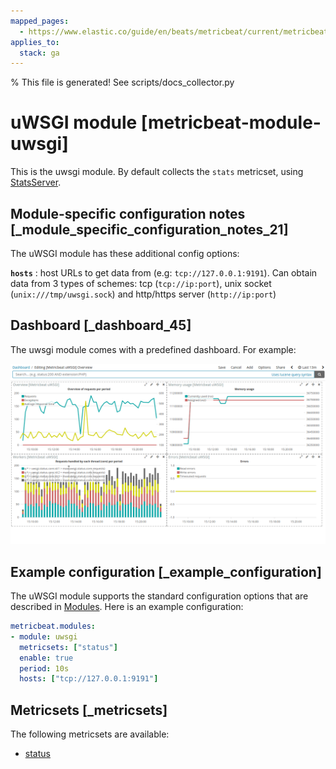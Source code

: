 ```yaml
---
mapped_pages:
  - https://www.elastic.co/guide/en/beats/metricbeat/current/metricbeat-module-uwsgi.html
applies_to:
  stack: ga
---
```


% This file is generated! See scripts/docs_collector.py

# uWSGI module [metricbeat-module-uwsgi]

This is the uwsgi module. By default collects the `stats` metricset, using [StatsServer](http://uwsgi-docs.readthedocs.io/en/latest/StatsServer.html).


## Module-specific configuration notes [_module_specific_configuration_notes_21]

The uWSGI module has these additional config options:

**`hosts`**
:   host URLs to get data from (e.g: `tcp://127.0.0.1:9191`). Can obtain data from 3 types of schemes: tcp (`tcp://ip:port`), unix socket (`unix:///tmp/uwsgi.sock`) and http/https server (`http://ip:port`)


## Dashboard [_dashboard_45]

The uwsgi module comes with a predefined dashboard. For example:

![uwsgi dashboard](images/uwsgi_dashboard.png)


## Example configuration [_example_configuration]

The uWSGI module supports the standard configuration options that are described in [Modules](/reference/metricbeat/configuration-metricbeat.md). Here is an example configuration:

```yaml
metricbeat.modules:
- module: uwsgi
  metricsets: ["status"]
  enable: true
  period: 10s
  hosts: ["tcp://127.0.0.1:9191"]
```


## Metricsets [_metricsets]

The following metricsets are available:

* [status](/reference/metricbeat/metricbeat-metricset-uwsgi-status.md)
